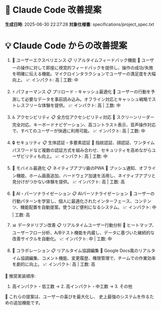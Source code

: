 # 🤖 Claude Code 改善提案

**生成日時**: 2025-06-30 22:27:28
**対象仕様書**: specifications/project_spec.txt

💡 Claude Code からの改善提案
==================================================

1. 🎯 ユーザーエクスペリエンス
   📋 リアルタイムフィードバック機能
   📝 ユーザーの操作に対して即座に視覚的フィードバックを提供し、操作の成功/失敗を明確に伝える機能。マイクロインタラクションでユーザーの満足度を大幅向上。
   📈 インパクト: 高 | 工数: 中

2. ⚡ パフォーマンス
   📋 プリロード・キャッシュ最適化
   📝 ユーザーの行動を予測して必要なデータを事前読み込み。オフライン対応とキャッシュ戦略でストレスフリーな体験を提供。
   📈 インパクト: 高 | 工数: 中

3. ♿ アクセシビリティ
   📋 全方位アクセシビリティ対応
   📝 スクリーンリーダー完全対応、キーボードナビゲーション、高コントラスト表示、音声操作対応で、すべてのユーザーが快適に利用可能。
   📈 インパクト: 高 | 工数: 中

4. 🔒 セキュリティ
   📋 生体認証・多要素認証
   📝 指紋認証、顔認証、ワンタイムパスワードなど複数の認証方式を組み合わせ、セキュリティを高めながらユーザビリティも向上。
   📈 インパクト: 高 | 工数: 中

5. 📱 モバイル最適化
   📋 ネイティブアプリ級のPWA
   📝 プッシュ通知、オフライン機能、ホーム画面追加、ハードウェア加速を活用し、ネイティブアプリと見分けがつかない体験を提供。
   📈 インパクト: 高 | 工数: 高

6. 🤖 AI・パーソナライゼーション
   📋 AIパーソナライゼーション
   📝 ユーザーの行動パターンを学習し、個人に最適化されたインターフェース、コンテンツ、機能配置を自動提案。使うほど便利になるシステム。
   📈 インパクト: 中 | 工数: 高

7. 📊 データドリブン改善
   📋 リアルタイムユーザー行動分析
   📝 ヒートマップ、ユーザーフロー分析、A/Bテスト機能を内蔵し、データに基づいた継続的な改善サイクルを自動化。
   📈 インパクト: 中 | 工数: 中

8. 👥 コラボレーション
   📋 リアルタイム協調編集
   📝 Google Docs風のリアルタイム協調編集、コメント機能、変更履歴、権限管理で、チームでの作業効率を劇的に向上。
   📈 インパクト: 高 | 工数: 高

🎯 推奨実装順序:
1. 高インパクト・低工数 → 2. 高インパクト・中工数 → 3. その他

💭 これらの提案は、ユーザーの喜びを最大化し、
   史上最強のシステムを作るための追加機能です。

